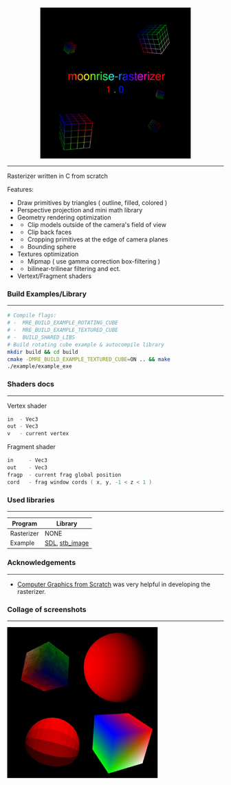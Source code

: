 <p align="center">
  <img src="https://github.com/ruqeg/moonrise-rasterizer/blob/main/moonrise-rasterizer.jpeg" width="350">
</p>

-----

Rasterizer written in С from scratch

Features:
* Draw primitives by triangles ( outline, filled, colored )
* Perspective projection and mini math library
* Geometry rendering optimization
* * Clip models outside of the camera's field of view
* * Clip back faces
* * Сropping primitives at the edge of camera planes
* * Bounding sphere
* Textures optimization
* * Mipmap ( use gamma correction box-filtering )
* * bilinear-trilinear filtering and ect.
* Vertext/Fragment shaders


### Build Examples/Library
-----

```bash
# Compile flags:
# -  MRE_BUILD_EXAMPLE_ROTATING_CUBE
# -  MRE_BUILD_EXAMPLE_TEXTURED_CUBE
# -  BUILD_SHARED_LIBS
# Build rotating cube example & autocompile library
mkdir build && cd build
cmake -DMRE_BUILD_EXAMPLE_TEXTURED_CUBE=ON .. && make
./example/example_exe
```


### Shaders docs
-----
Vertex shader
```c
in  - Vec3
out - Vec3
v   - current vertex
```

Fragment shader
```c
in     - Vec3
out    - Vec3
fragp  - current frag global position
cord   - frag window cords ( x, y, -1 < z < 1 )
```


### Used libraries
-----

| Program | Library |
| --- | -------------- |
| Rasterizer | NONE |
| Example | [SDL](https://github.com/libsdl-org/SDL), [stb_image](https://github.com/nothings/stb/blob/master/stb_image.h) |


### Acknowledgements
-----
* [Computer Graphics from Scratch](https://www.gabrielgambetta.com/computer-graphics-from-scratch/) was very helpful in developing the rasterizer.


### Collage of screenshots
-----
<img src="https://github.com/ruqeg/moonrise-rasterizer/blob/main/example_photo.jpeg" width="350">
